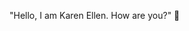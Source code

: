 

"Hello, I am Karen Ellen. How are you?"
 👋

<!--
**karenFaustino/karenFaustino** is a ✨ _special_ ✨ repository because its `README.md` (this file) appears on your GitHub profile.

Here are some ideas to get you started:

- 🔭 I’m currently working on 
Not sure yet, but feel free to share your projects!
- 🌱 I’m currently learning 
Always learning something new.
- 👯 I’m looking to collaborate on 
Creative projects, ideas, or anything fun.
- 🤔 I’m looking for help with 
Any new ideas or challenges!
- 💬 Ask me about 
Anything – I'm an open book.
- 📫 How to reach me: 
Just ask!
- 😄 Pronouns: 
She/Her
- ⚡ Fun fact: 
I love learning new things!
-->
